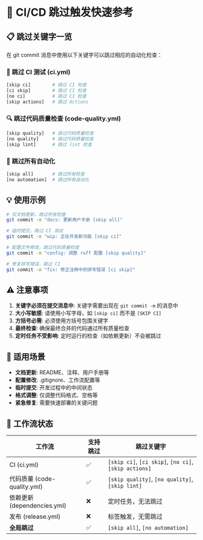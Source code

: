 # 🚀 CI/CD 跳过触发快速参考

## 📋 跳过关键字一览

在 git commit 消息中使用以下关键字可以跳过相应的自动化检查：

### 🔄 跳过 CI 测试 (ci.yml)
```bash
[skip ci]        # 跳过 CI 检查
[ci skip]        # 跳过 CI 检查  
[no ci]          # 跳过 CI 检查
[skip actions]   # 跳过 Actions
```

### 🔍 跳过代码质量检查 (code-quality.yml)  
```bash
[skip quality]   # 跳过代码质量检查
[no quality]     # 跳过代码质量检查
[skip lint]      # 跳过 lint 检查
```

### 🚫 跳过所有自动化
```bash
[skip all]       # 跳过所有检查
[no automation]  # 跳过所有自动化
```

## 💡 使用示例

```bash
# 仅文档更新，跳过所有检查
git commit -m "docs: 更新用户手册 [skip all]"

# 临时提交，跳过 CI 测试
git commit -m "wip: 正在开发新功能 [skip ci]"

# 配置文件修改，跳过代码质量检查
git commit -m "config: 调整 ruff 配置 [skip quality]"

# 修复拼写错误，跳过 CI
git commit -m "fix: 修正注释中的拼写错误 [ci skip]"
```

## ⚠️ 注意事项

1. **关键字必须在提交消息中**: 关键字需要出现在 `git commit -m` 的消息中
2. **大小写敏感**: 请使用小写字母，如 `[skip ci]` 而不是 `[SKIP CI]`
3. **方括号必需**: 必须使用方括号包围关键字
4. **最终检查**: 确保最终合并的代码通过所有质量检查
5. **定时任务不受影响**: 定时运行的检查（如依赖更新）不会被跳过

## 🎯 适用场景

- **文档更新**: README、注释、用户手册等
- **配置修改**: .gitignore、工作流配置等  
- **临时提交**: 开发过程中的中间状态
- **格式调整**: 仅调整代码格式、空格等
- **紧急修复**: 需要快速部署的关键问题

## 🔧 工作流状态

| 工作流 | 支持跳过 | 跳过关键字 |
|--------|---------|-----------|
| CI (ci.yml) | ✅ | `[skip ci]`, `[ci skip]`, `[no ci]`, `[skip actions]` |
| 代码质量 (code-quality.yml) | ✅ | `[skip quality]`, `[no quality]`, `[skip lint]` |
| 依赖更新 (dependencies.yml) | ❌ | 定时任务，无法跳过 |
| 发布 (release.yml) | ❌ | 标签触发，无需跳过 |
| **全局跳过** | ✅ | `[skip all]`, `[no automation]` |
